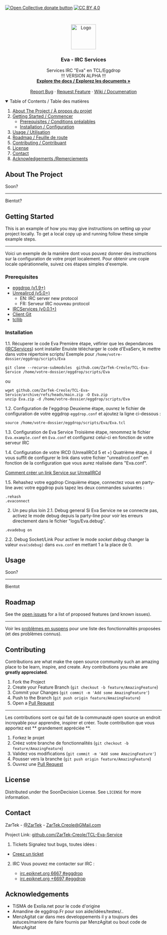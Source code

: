 <span class="badge-opencollective"><a href="https://github.com/ZarTek-Creole/DONATE" title="Donate to this project"><img src="https://img.shields.io/badge/open%20collective-donate-yellow.svg" alt="Open Collective donate button" /></a></span>
[![CC BY 4.0][cc-by-shield]][cc-by]

[cc-by]: http://creativecommons.org/licenses/by/4.0/
[cc-by-shield]: https://img.shields.io/badge/License-CC%20BY%204.0-lightgrey.svg
<!-- PROJECT LOGO -->
<br />
<p align="center">
  <a href="github.com/ZarTek-Creole/TCL-Eva-Service">
    <img src="https://upload.wikimedia.org/wikipedia/commons/6/6c/IRC_Logo_Small-01_%281%29.png" alt="Logo" width="80" height="80">
  </a>

  <h3 align="center">Eva - IRC Services</h3>

  <p align="center">
    Services IRC "Eva" en TCL/Eggdrop
     <br />
    !!! VERSION ALPHA !!!
    <br />
    <a href="github.com/ZarTek-Creole/TCL-Eva-Service"><strong>Explore the docs / Explorez les documents »</strong></a>
    <br />
    <br />
    <a href="github.com/ZarTek-Creole/TCL-Eva-Service/issues">Report Bug</a>
    ·
    <a href="github.com/ZarTek-Creole/TCL-Eva-Service/issues">Request Feature</a>
    ·
    <a href="github.com/ZarTek-Creole/TCL-Eva-Service/wiki">Wiki / Documenation</a>
  </p>
</p>

<!-- TABLE OF CONTENTS -->
<details open="open">
  <summary>Table of Contents / Table des matières</summary>
  <ol>
    <li>
      <a href="#about-the-project">About The Project / À propos du projet</a>
    </li>
    <li>
      <a href="#getting-started">Getting Started / Commencer</a>
      <ul>
        <li><a href="#prerequisites">Prerequisites / Conditions préalables</a></li>
        <li><a href="#installation">Installation / Configuration</a></li>
      </ul>
    </li>
    <li><a href="#usage">Usage / Utilisation</a></li>
    <li><a href="#roadmap">Roadmap / Feuille de route</a></li>
    <li><a href="#contributing">Contributing / Contribuant </a></li>
    <li><a href="#license">License</a></li>
    <li><a href="#contact">Contact</a></li>
    <li><a href="#acknowledgements">Acknowledgements /Remerciements</a></li>
  </ol>
</details>

<!-- ABOUT THE PROJECT -->
## About The Project

Soon?

----

Bientot?

<!-- GETTING STARTED -->
## Getting Started

This is an example of how you may give instructions on setting up your project locally.
To get a local copy up and running follow these simple example steps.

----
Voici un exemple de la manière dont vous pouvez donner des instructions sur la configuration de votre projet localement.
Pour obtenir une copie locale opérationnelle, suivez ces étapes simples d'exemple.

### Prerequisites
* [eggdrop (v1.9+)](http://www.eggheads.org/)
* [Unrealircd (v5.0+)](http://www.eggheads.org/)
  * EN: IRC server new protocol
  * FR: Serveur IRC nouveau protocol
* [IRCServices (v0.0.1+)](https://github.com/ZarTek-Creole/TCL-PKG-IRCServices)
* [Client Git](https://git-scm.com/downloads)
* [tcllib](https://github.com/tcltk/tcllib)


### Installation
1.1.  Récuperer le code Eva
Première étape, véfirier que les dependances ([IRCServices](https://github.com/ZarTek-Creole/TCL-PKG-IRCServices)) sont installer
Enuiste télécharger le code d'EvaServ, le mettre dans votre répertoire scripts/
Exemple pour ```/home/votre-dossier/eggdrop/scripts/Eva```
```
git clone --recurse-submodules  github.com/ZarTek-Creole/TCL-Eva-Service /home/votre-dossier/eggdrop/scripts/Eva
```
ou 
```
wget github.com/ZarTek-Creole/TCL-Eva-Service/archive/refs/heads/main.zip -O Eva.zip
unzip Eva.zip -d /home/votre-dossier/eggdrop/scripts/Eva
```

1.2. Configuration de l'eggdrop
Deuxieme étape, ouvrez le fichier de configuration de votre eggdrop ```eggdrop.conf``` et ajoutez la ligne ci-dessous :
```
source /home/votre-dossier/eggdrop/scripts/Eva/Eva.tcl
```

1.3.  Configuration de Eva Service
Troisième étape, renommez le fichier ```Eva.example.conf``` en ```Eva.conf``` et configurez celui-ci en fonction de votre serveur IRC

1.4.  Configuration de votre IRCD (UnrealIRCd 5 et +)
Quatrième étape, il vous suffit de configurer le link dans votre fichier "unrealircd.conf" en fonction de la configuration que vous aurez réalisée dans "Eva.conf". 

[Comment créer un link Service sur UnrealIRCd](http://www.exolia.fr/guide-lire-11.html)

1.5.  Rehashez votre eggdrop
Cinquième étape, connectez vous en party-line avec votre eggdrop puis tapez les deux commandes suivantes :
```
.rehash
.evaconnect
```

2. Un peu plus loin
2.1. Debug general
Si Eva Service ne se connecte pas, activez le mode debug depuis la party-line  pour voir les erreurs directement dans le fichier "logs/Eva.debug".
```
.evadebug on 
```
2.2. Debug Socket/Link
Pour activer le mode *socket debug* changer la valeur ```eva(sdebug)``` dans ```eva.conf``` en mettant 1 a la place de 0.
<!-- USAGE EXAMPLES -->
## Usage


Soon?

----

Bientot

<!-- ROADMAP -->
## Roadmap

See the [open issues](github.com/ZarTek-Creole/TCL-Eva-Service/issues) for a list of proposed features (and known issues).

---
Voir les [problèmes en suspens](github.com/ZarTek-Creole/TCL-Eva-Service/issues) pour une liste des fonctionnalités proposées (et des problèmes connus).

<!-- CONTRIBUTING -->
## Contributing

Contributions are what make the open source community such an amazing place to be learn, inspire, and create. Any contributions you make are **greatly appreciated**.

1. Fork the Project
2. Create your Feature Branch (`git checkout -b feature/AmazingFeature`)
3. Commit your Changes (`git commit -m 'Add some AmazingFeature'`)
4. Push to the Branch (`git push origin feature/AmazingFeature`)
5. Open a [Pull Request](github.com/ZarTek-Creole/TCL-Eva-Service/pulls)

---
Les contributions sont ce qui fait de la communauté open source un endroit incroyable pour apprendre, inspirer et créer. Toute contribution que vous apportez est ** grandement appréciée **.
1. Forkez le projet
2. Créez votre branche de fonctionnalités (`git checkout -b feature/AmazingFeature`)
3. Validez vos modifications (`git commit -m 'Add some AmazingFeature'`)
4. Pousser vers la branche (`git push origin feature/AmazingFeature`)
5. Ouvrez une [Pull Request](github.com/ZarTek-Creole/TCL-Eva-Service/pulls)

<!-- LICENSE -->
## License

Distributed under the SoonDecision License. See `LICENSE` for more information.



<!-- CONTACT -->
## Contact

ZarTek - [@ZarTek](github.com/ZarTek-Creole) - ZarTek.Creole@GMail.com

Project Link: [github.com/ZarTek-Creole/TCL-Eva-Service](github.com/ZarTek-Creole/TCL-Eva-Service)

1. Tickets
Signalez tout bugs, toutes idées :
* [Creez un ticket]([#4-configuration-de-unrealircd](github.com/ZarTek-Creole/TCL-Eva-Service/issues))

2. IRC
Vous pouvez me contacter sur IRC :

   * [irc.epiknet.org 6667 #eggdrop](irc://irc.epiknet.org:6667/#eggdrop)
   * [irc.epiknet.org +6697 #eggdrop](irc://irc.epiknet.org:+6697/#eggdrop)

<!-- ACKNOWLEDGEMENTS -->
## Acknowledgements
* TiSMA de Exolia.net pour le code d'origine
* Amandine de eggdrop.Fr pour son aide/idées/testes/..
* MenzAgitat car dans mes developpements il y a toujours des astuces/maniere de faire fournis par MenzAgitat ou bout code de MenzAgitat




<!-- MARKDOWN LINKS & IMAGES -->
<!-- https://www.markdownguide.org/basic-syntax/#reference-style-links -->
[contributors-shield]: https://img.shields.io/github/contributors/ZarTek/TCL-Eva-Service.svg?style=for-the-badge
[contributors-url]: github.com/ZarTek-Creole/TCL-Eva-Service/graphs/contributors
[forks-shield]: https://img.shields.io/github/forks/ZarTek/TCL-Eva-Service.svg?style=for-the-badge
[forks-url]: github.com/ZarTek-Creole/TCL-Eva-Service/network/members
[stars-shield]: https://img.shields.io/github/stars/ZarTek/TCL-Eva-Service.svg?style=for-the-badge
[stars-url]: github.com/ZarTek-Creole/TCL-Eva-Service/stargazers
[issues-shield]: https://img.shields.io/github/issues/ZarTek/TCL-Eva-Service.svg?style=for-the-badge
[issues-url]: github.com/ZarTek-Creole/TCL-Eva-Service/issues
[license-shield]: https://img.shields.io/github/license/ZarTek/TCL-Eva-Service.svg?style=for-the-badge
[license-url]: github.com/ZarTek-Creole/TCL-Eva-Service/blob/master/LICENSE.txt
[product-screenshot]: images/screenshot.png

